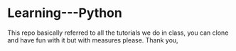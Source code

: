 # Learning---Python
This repo basically referred to all the tutorials we do in class, you can clone and have fun with it but with measures please.
Thank you,
